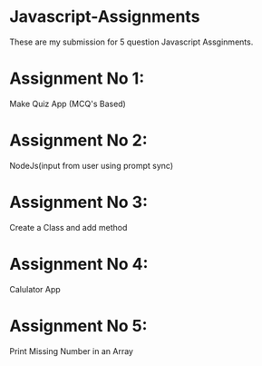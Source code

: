 # Javascript-Assignments
These are my submission for 5 question Javascript Assginments.
# Assignment No 1:
Make Quiz App (MCQ's Based)
# Assignment No 2:
NodeJs(input  from  user using prompt sync)
# Assignment No 3:
Create a Class and add method
# Assignment No 4:
Calulator App
# Assignment No 5:
Print Missing Number in an Array
